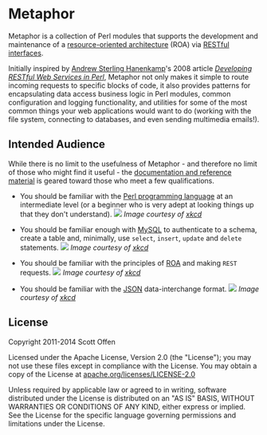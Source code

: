 Metaphor
========

Metaphor is a collection of Perl modules that supports the development and maintenance of a [resource-oriented architecture](http://en.wikipedia.org/wiki/Resource-oriented_architecture) (ROA) via [RESTful interfaces](http://en.wikipedia.org/wiki/Representational_state_transfer).

Initially inspired by [Andrew Sterling Hanenkamp](http://www.onlamp.com/pub/au/3067)'s 2008 article *[Developing RESTful Web Services in Perl](http://www.onlamp.com/pub/a/onlamp/2008/02/19/developing-restful-web-services-in-perl.html)*, Metaphor not only makes it simple to route incoming requests to specific blocks of code, it also provides patterns for encapsulating data access business logic in Perl modules, common configuration and logging functionality, and utilities for some of the most common things your web applications would want to do (working with the file system, connecting to databases, and even sending multimedia emails!).

## Intended Audience ##

While there is no limit to the usefulness of Metaphor - and therefore no limit of those who might find it useful - the [documentation and reference material](https://github.com/scottoffen/Metaphor/wiki) is geared toward those who meet a few qualifications.

- You should be familiar with the [Perl programming language](http://www.perl.org) at an intermediate level (or a beginner who is very adept at looking things up that they don't understand).
![](http://imgs.xkcd.com/comics/11th_grade.png)
*Image courtesy of [xkcd](http://xkcd.com/519/)*

- You should be familiar enough with [MySQL](http://www.mysql.com) to authenticate to a schema, create a table and, minimally, use `select`, `insert`, `update` and `delete` statements.
![](http://imgs.xkcd.com/comics/exploits_of_a_mom.png)
*Image courtesy of [xkcd](http://xkcd.com/327/)*

- You should be familiar with the principles of [ROA](http://en.wikipedia.org/wiki/Resource-oriented_architecture) and making `REST` requests.
![](http://imgs.xkcd.com/comics/the_general_problem.png)
*Image courtesy of [xkcd](http://xkcd.com/974/)*

- You should be familiar with the [JSON](http://www.json.org/) data-interchange format.
![](http://imgs.xkcd.com/comics/standards.png)
*Image courtesy of [xkcd](http://xkcd.com/927/)*

## License ##

Copyright 2011-2014 Scott Offen

Licensed under the Apache License, Version 2.0 (the "License"); you may not use these files except in compliance with the License. You may obtain a copy of the License at [apache.org/licenses/LICENSE-2.0](http://www.apache.org/licenses/LICENSE-2.0)

Unless required by applicable law or agreed to in writing, software distributed under the License is distributed on an "AS IS" BASIS, WITHOUT WARRANTIES OR CONDITIONS OF ANY KIND, either express or implied. See the License for the specific language governing permissions and limitations under the License.
